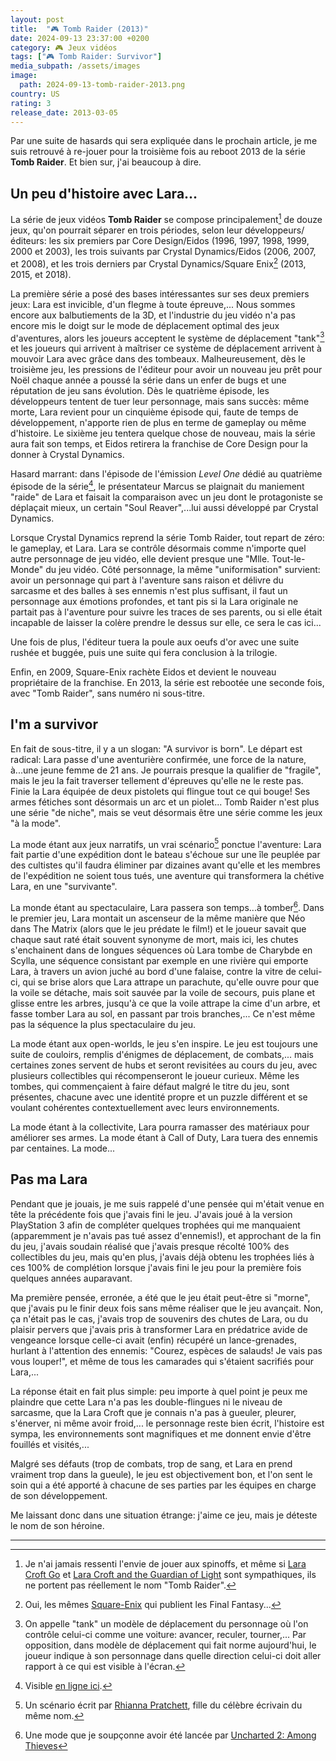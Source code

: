 ```yaml
---
layout: post
title:  "🎮 Tomb Raider (2013)"
date: 2024-09-13 23:37:00 +0200
category: 🎮 Jeux vidéos
tags: ["🎮 Tomb Raider: Survivor"]
media_subpath: /assets/images
image:
  path: 2024-09-13-tomb-raider-2013.png
country: US
rating: 3
release_date: 2013-03-05
---
```


Par une suite de hasards qui sera expliquée dans le prochain article, je me suis retrouvé à re-jouer pour la troisième fois au reboot 2013 de la série **Tomb Raider**. Et bien sur, j'ai beaucoup à dire.

## Un peu d'histoire avec Lara...

La série de jeux vidéos **Tomb Raider** se compose principalement[^1] de douze jeux, qu'on pourrait séparer en trois périodes, selon leur développeurs/éditeurs: les six premiers par Core Design/Eidos (1996, 1997, 1998, 1999, 2000 et 2003), les trois suivants par Crystal Dynamics/Eidos (2006, 2007, et 2008), et les trois derniers par Crystal Dynamics/Square Enix[^2] (2013, 2015, et 2018).

La première série a posé des bases intéressantes sur ses deux premiers jeux: Lara est invicible, d'un flegme à toute épreuve,... Nous sommes encore aux balbutiements de la 3D, et l'industrie du jeu vidéo n'a pas encore mis le doigt sur le mode de déplacement optimal des jeux d'aventures, alors les joueurs acceptent le système de déplacement "tank"[^3] et les joueurs qui arrivent à maîtriser ce système de déplacement arrivent à mouvoir Lara avec grâce dans des tombeaux. Malheureusement, dès le troisième jeu, les pressions de l'éditeur pour avoir un nouveau jeu prêt pour Noël chaque année a poussé la série dans un enfer de bugs et une réputation de jeu sans évolution. Dès le quatrième épisode, les développeurs tentent de tuer leur personnage, mais sans succès: même morte, Lara revient pour un cinquième épisode qui, faute de temps de développement, n'apporte rien de plus en terme de gameplay ou même d'histoire. Le sixième jeu tentera quelque chose de nouveau, mais la série aura fait son temps, et Eidos retirera la franchise de Core Design pour la donner à Crystal Dynamics.

Hasard marrant: dans l'épisode de l'émission *Level One* dédié au quatrième épisode de la série[^4], le présentateur Marcus se plaignait du maniement "raide" de Lara et faisait la comparaison avec un jeu dont le protagoniste se déplaçait mieux, un certain "Soul Reaver",...lui aussi développé par Crystal Dynamics.

Lorsque Crystal Dynamics reprend la série Tomb Raider, tout repart de zéro: le gameplay, et Lara. Lara se contrôle désormais comme n'importe quel autre personnage de jeu vidéo, elle devient presque une "Mlle. Tout-le-Monde" du jeu vidéo. Côté personnage, la même "uniformisation" survient: avoir un personnage qui part à l'aventure sans raison et délivre du sarcasme et des balles à ses ennemis n'est plus suffisant, il faut un personnage aux émotions profondes, et tant pis si la Lara originale ne partait pas à l'aventure pour suivre les traces de ses parents, ou si elle était incapable de laisser la colère prendre le dessus sur elle, ce sera le cas ici...

Une fois de plus, l'éditeur tuera la poule aux oeufs d'or avec une suite rushée et buggée, puis une suite qui fera conclusion à la trilogie.

Enfin, en 2009, Square-Enix rachète Eidos et devient le nouveau propriétaire de la franchise. En 2013, la série est rebootée une seconde fois, avec "Tomb Raider", sans numéro ni sous-titre.

## I'm a survivor

En fait de sous-titre, il y a un slogan: "A survivor is born". Le départ est radical: Lara passe d'une aventurière confirmée, une force de la nature, à...une jeune femme de 21 ans. Je pourrais presque la qualifier de "fragile", mais le jeu la fait traverser tellement d'épreuves qu'elle ne le reste pas. Finie la Lara équipée de deux pistolets qui flingue tout ce qui bouge! Ses armes fétiches sont désormais un arc et un piolet... Tomb Raider n'est plus une série "de niche", mais se veut désormais être une série comme les jeux "à la mode".

La mode étant aux jeux narratifs, un vrai scénario[^5] ponctue l'aventure: Lara fait partie d'une expédition dont le bateau s'échoue sur une île peuplée par des cultistes qu'il faudra éliminer par dizaines avant qu'elle et les membres de l'expédition ne soient tous tués, une aventure qui transformera la chétive Lara, en une "survivante".

La monde étant au spectaculaire, Lara passera son temps...à tomber[^6]. Dans le premier jeu, Lara montait un ascenseur de la même manière que Néo dans The Matrix (alors que le jeu prédate le film!) et le joueur savait que chaque saut raté était souvent synonyme de mort, mais ici, les chutes s'enchainent dans de longues séquences où Lara tombe de Charybde en Scylla, une séquence consistant par exemple en une rivière qui emporte Lara, à travers un avion juché au bord d'une falaise, contre la vitre de celui-ci, qui se brise alors que Lara attrape un parachute, qu'elle ouvre pour que la voile se détache, mais soit sauvée par la voile de secours, puis plane et glisse entre les arbres, jusqu'à ce que la voile attrape la cime d'un arbre, et fasse tomber Lara au sol, en passant par trois branches,... Ce n'est même pas la séquence la plus spectaculaire du jeu. 

La mode étant aux open-worlds, le jeu s'en inspire. Le jeu est toujours une suite de couloirs, remplis d'énigmes de déplacement, de combats,... mais certaines zones servent de hubs et seront revisitées au cours du jeu, avec plusieurs collectibles qui récompenseront le joueur curieux. Même les tombes, qui commençaient à faire défaut malgré le titre du jeu, sont présentes, chacune avec une identité propre et un puzzle différent et se voulant cohérentes contextuellement avec leurs environnements.

La mode étant à la collectivite, Lara pourra ramasser des matériaux pour améliorer ses armes. La mode étant à Call of Duty, Lara tuera des ennemis par centaines. La mode... 

## Pas ma Lara

Pendant que je jouais, je me suis rappelé d'une pensée qui m'était venue en tête la précédente fois que j'avais fini le jeu. J'avais joué à la version PlayStation 3 afin de compléter quelques trophées qui me manquaient (apparemment je n'avais pas tué assez d'ennemis!), et approchant de la fin du jeu, j'avais soudain réalisé que j'avais presque récolté 100% des collectibles du jeu, mais qu'en plus, j'avais déjà obtenu les trophées liés à ces 100% de complétion lorsque j'avais fini le jeu pour la première fois quelques années auparavant.

Ma première pensée, erronée, a été que le jeu était peut-être si "morne", que j'avais pu le finir deux fois sans même réaliser que le jeu avançait. Non, ça n'était pas le cas, j'avais trop de souvenirs des chutes de Lara, ou du plaisir pervers que j'avais pris à transformer Lara en prédatrice avide de vengeance lorsque celle-ci avait (enfin) récupéré un lance-grenades, hurlant à l'attention des ennemis: "Courez, espèces de salauds! Je vais pas vous louper!", et même de tous les camarades qui s'étaient sacrifiés pour Lara,...

La réponse était en fait plus simple: peu importe à quel point je peux me plaindre que cette Lara n'a pas les double-flingues ni le niveau de sarcasme, que la Lara Croft que je connais n'a pas à gueuler, pleurer, s'énerver, ni même avoir froid,... le personnage reste bien écrit, l'histoire est sympa, les environnements sont magnifiques et me donnent envie d'être fouillés et visités,...

Malgré ses défauts (trop de combats, trop de sang, et Lara en prend vraiment trop dans la gueule), le jeu est objectivement bon, et l'on sent le soin qui a été apporté à chacune de ses parties par les équipes en charge de son développement.

Me laissant donc dans une situation étrange: j'aime ce jeu, mais je déteste le nom de son héroine.

* * *
[^1]: Je n'ai jamais ressenti l'envie de jouer aux spinoffs, et même si [<i class="fab fa-wikipedia-w"></i> Lara Croft Go](https://en.wikipedia.org/wiki/Lara_Croft_Go) et [<i class="fab fa-wikipedia-w"></i> Lara Croft and the Guardian of Light](https://en.wikipedia.org/wiki/Lara_Croft_and_the_Guardian_of_Light) sont sympathiques, ils ne portent pas réellement le nom "Tomb Raider".
[^2]: Oui, les mêmes [<i class="fab fa-wikipedia-w"></i> Square-Enix](https://en.wikipedia.org/wiki/Square_Enix) qui publient les Final Fantasy...
[^3]: On appelle "tank" un modèle de déplacement du personnage où l'on contrôle celui-ci comme une voiture: avancer, reculer, tourner,... Par opposition, dans modèle de déplacement qui fait norme aujourd'hui, le joueur indique à son personnage dans quelle direction celui-ci doit aller rapport à ce qui est visible à l'écran.
[^4]: Visible [<i class="fab fa-youtube"></i> en ligne ici](https://www.youtube.com/watch?v=oGUV-F2b5Pw).
[^5]: Un scénario écrit par [<i class="fab fa-wikipedia-w"></i> Rhianna Pratchett](https://en.wikipedia.org/wiki/Rhianna_Pratchett), fille du célèbre écrivain du même nom.
[^6]: Une mode que je soupçonne avoir été lancée par [<i class="fab fa-youtube"></i> Uncharted 2: Among Thieves](https://www.youtube.com/watch?v=ouTaDf8efLE)
